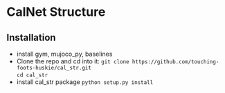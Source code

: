 # CalNet Structure
## Installation
+ install gym, mujoco_py, baselines
+ Clone the repo and cd into it:
`git clone https://github.com/touching-foots-huskie/cal_str.git`  
`cd cal_str`
+ install cal_str package
`python setup.py install`
